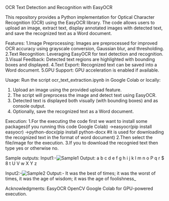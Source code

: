OCR Text Detection and Recognition with EasyOCR

This repository provides a Python implementation for Optical Character Recognition (OCR) using the EasyOCR library. The code allows users to upload an image, extract text, display annotated images with detected text, and save the recognized text as a Word document.

Features:
1.Image Preprocessing: Images are preprocessed for improved OCR accuracy using grayscale conversion, Gaussian blur, and thresholding.
2.Text Recognition: Leveraging EasyOCR for text detection and recognition.
3.Visual Feedback: Detected text regions are highlighted with bounding boxes and displayed.
4.Text Export: Recognized text can be saved into a Word document.
5.GPU Support: GPU acceleration is enabled if available.

Usage:
Run the script ocr_text_extraction.ipynb in Google Colab or locally:
1. Upload an image using the provided upload feature.
2. The script will preprocess the image and detect text using EasyOCR.
3. Detected text is displayed both visually (with bounding boxes) and as console output.
4. Optionally, save the recognized text as a Word document.

Execution:
1.For the executing the code first we want to install some packages(if you running this code Google Colab)                                                                                            ->easyocr(pip install easyocr)                                                                                                                                                                        ->python-docx(pip install python-docx #it is used for downloading the recognized text in the format of word document)
2.Then select the file/image for the execution.
3.If you to download the recognied text then type yes or otherwise no.

Sample outputs:
Input1:-![Sample1](https://github.com/user-attachments/assets/34034393-f3cf-4907-b04d-7db5d6f93e33)
Output:
       a b c d e f g h i j k l m                                                                                                                                                                             n o P q r $ 8 t U V w X Y z

Input2:-![Sample2](https://github.com/user-attachments/assets/1d5b1ba0-1e2d-471d-bb7f-8aedcbcc0f9c)
Output:- 
       It was the best of                                                                                                                                                                                    times; it was the worst                                                                                                                                                                               of times, it was the age                                                                                                                                                                              of wisdom; it was the                                                                                                                                                                                 age of foolishness_

Acknowledgments:
EasyOCR
OpenCV
Google Colab for GPU-powered execution.



